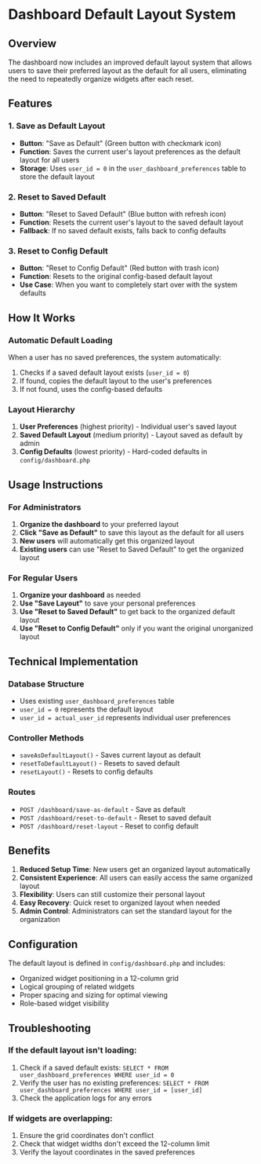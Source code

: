 # Dashboard Default Layout System

## Overview

The dashboard now includes an improved default layout system that allows users to save their preferred layout as the default for all users, eliminating the need to repeatedly organize widgets after each reset.

## Features

### 1. Save as Default Layout
- **Button**: "Save as Default" (Green button with checkmark icon)
- **Function**: Saves the current user's layout preferences as the default layout for all users
- **Storage**: Uses `user_id = 0` in the `user_dashboard_preferences` table to store the default layout

### 2. Reset to Saved Default
- **Button**: "Reset to Saved Default" (Blue button with refresh icon)
- **Function**: Resets the current user's layout to the saved default layout
- **Fallback**: If no saved default exists, falls back to config defaults

### 3. Reset to Config Default
- **Button**: "Reset to Config Default" (Red button with trash icon)
- **Function**: Resets to the original config-based default layout
- **Use Case**: When you want to completely start over with the system defaults

## How It Works

### Automatic Default Loading
When a user has no saved preferences, the system automatically:
1. Checks if a saved default layout exists (`user_id = 0`)
2. If found, copies the default layout to the user's preferences
3. If not found, uses the config-based defaults

### Layout Hierarchy
1. **User Preferences** (highest priority) - Individual user's saved layout
2. **Saved Default Layout** (medium priority) - Layout saved as default by admin
3. **Config Defaults** (lowest priority) - Hard-coded defaults in `config/dashboard.php`

## Usage Instructions

### For Administrators
1. **Organize the dashboard** to your preferred layout
2. **Click "Save as Default"** to save this layout as the default for all users
3. **New users** will automatically get this organized layout
4. **Existing users** can use "Reset to Saved Default" to get the organized layout

### For Regular Users
1. **Organize your dashboard** as needed
2. **Use "Save Layout"** to save your personal preferences
3. **Use "Reset to Saved Default"** to get back to the organized default layout
4. **Use "Reset to Config Default"** only if you want the original unorganized layout

## Technical Implementation

### Database Structure
- Uses existing `user_dashboard_preferences` table
- `user_id = 0` represents the default layout
- `user_id = actual_user_id` represents individual user preferences

### Controller Methods
- `saveAsDefaultLayout()` - Saves current layout as default
- `resetToDefaultLayout()` - Resets to saved default
- `resetLayout()` - Resets to config defaults

### Routes
- `POST /dashboard/save-as-default` - Save as default
- `POST /dashboard/reset-to-default` - Reset to saved default
- `POST /dashboard/reset-layout` - Reset to config default

## Benefits

1. **Reduced Setup Time**: New users get an organized layout automatically
2. **Consistent Experience**: All users can easily access the same organized layout
3. **Flexibility**: Users can still customize their personal layout
4. **Easy Recovery**: Quick reset to organized layout when needed
5. **Admin Control**: Administrators can set the standard layout for the organization

## Configuration

The default layout is defined in `config/dashboard.php` and includes:
- Organized widget positioning in a 12-column grid
- Logical grouping of related widgets
- Proper spacing and sizing for optimal viewing
- Role-based widget visibility

## Troubleshooting

### If the default layout isn't loading:
1. Check if a saved default exists: `SELECT * FROM user_dashboard_preferences WHERE user_id = 0`
2. Verify the user has no existing preferences: `SELECT * FROM user_dashboard_preferences WHERE user_id = [user_id]`
3. Check the application logs for any errors

### If widgets are overlapping:
1. Ensure the grid coordinates don't conflict
2. Check that widget widths don't exceed the 12-column limit
3. Verify the layout coordinates in the saved preferences